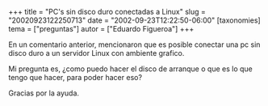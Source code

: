+++
title = "PC's sin disco duro conectadas a Linux"
slug = "20020923122250713"
date = "2002-09-23T12:22:50-06:00"
[taxonomies]
tema = ["preguntas"]
autor = ["Eduardo Figueroa"]
+++

En un comentario anterior, mencionaron que es posible conectar una pc
sin disco duro a un servidor Linux con ambiente grafico.

Mi pregunta es, ¿como puedo hacer el disco de arranque o que es lo que
tengo que hacer, para poder hacer eso?

Gracias por la ayuda.
